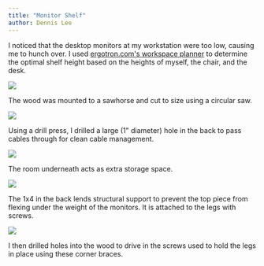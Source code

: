 ```yaml
---
title: "Monitor Shelf"
author: Dennis Lee
---
```

I noticed that the desktop monitors at my workstation were too low, causing me to hunch over. I used [ergotron.com's workspace planner](https://www.ergotron.com/en-us/tools/workspace-planner) to determine the optimal shelf height based on the heights of myself, the chair, and the desk.

![](/monitorshelffront.jpg)

The wood was mounted to a sawhorse and cut to size using a circular saw.

![](/monitorshelfhole.jpg)

Using a drill press, I drilled a large (1" diameter) hole in the back to pass cables through for clean cable management.

![](/monitorshelfleft.jpg)

The room underneath acts as extra storage space.

![](/monitorshelfright.jpg)

The 1x4 in the back lends structural support to prevent the top piece from flexing under the weight of the monitors. It is attached to the legs with screws.

![](/monitorshelfunder.jpg)

I then drilled holes into the wood to drive in the screws used to hold the legs in place using these corner braces.
